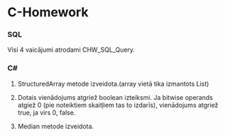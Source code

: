 # C-Homework

### SQL
Visi 4 vaicājumi atrodami CHW_SQL_Query.

### C#
1. StructuredArray metode izveidota.(array vietā tika izmantots List)

2. Dotais vienādojums atgriež boolean izteiksmi. Ja bitwise operands atgiež 0 (pie noteiktiem skaitļiem tas to izdarīs), vienādojums atgriež true, ja virs 0, false.
 
3. Median metode izveidota.
